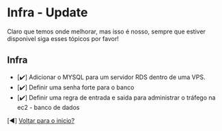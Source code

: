 # Infra - Update
Claro que temos onde melhorar, mas isso é nosso, sempre que estiver disponivel siga esses tópicos por favor!

## Infra
* [:heavy_check_mark:] Adicionar o MYSQL para um servidor RDS dentro de uma VPS.
* [:heavy_check_mark:] Definir uma senha forte para o banco
* [:heavy_check_mark:] Definir uma regra de entrada e saida para administrar o tráfego na ec2 - banco de dados

[:arrow_backward:]  [Voltar para o inicio?](https://github.com/KoenomatachiSan/one-trading-warzone)

